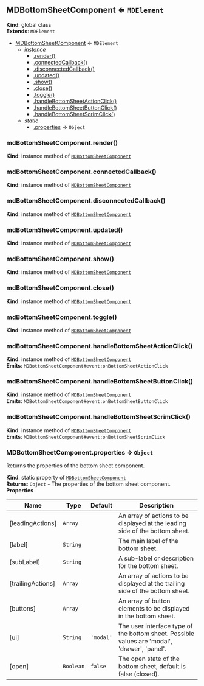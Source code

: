 <a name="MDBottomSheetComponent"></a>

## MDBottomSheetComponent ⇐ <code>MDElement</code>
**Kind**: global class  
**Extends**: <code>MDElement</code>  

* [MDBottomSheetComponent](#MDBottomSheetComponent) ⇐ <code>MDElement</code>
    * _instance_
        * [.render()](#MDBottomSheetComponent+render)
        * [.connectedCallback()](#MDBottomSheetComponent+connectedCallback)
        * [.disconnectedCallback()](#MDBottomSheetComponent+disconnectedCallback)
        * [.updated()](#MDBottomSheetComponent+updated)
        * [.show()](#MDBottomSheetComponent+show)
        * [.close()](#MDBottomSheetComponent+close)
        * [.toggle()](#MDBottomSheetComponent+toggle)
        * [.handleBottomSheetActionClick()](#MDBottomSheetComponent+handleBottomSheetActionClick)
        * [.handleBottomSheetButtonClick()](#MDBottomSheetComponent+handleBottomSheetButtonClick)
        * [.handleBottomSheetScrimClick()](#MDBottomSheetComponent+handleBottomSheetScrimClick)
    * _static_
        * [.properties](#MDBottomSheetComponent.properties) ⇒ <code>Object</code>

<a name="MDBottomSheetComponent+render"></a>

### mdBottomSheetComponent.render()
**Kind**: instance method of [<code>MDBottomSheetComponent</code>](#MDBottomSheetComponent)  
<a name="MDBottomSheetComponent+connectedCallback"></a>

### mdBottomSheetComponent.connectedCallback()
**Kind**: instance method of [<code>MDBottomSheetComponent</code>](#MDBottomSheetComponent)  
<a name="MDBottomSheetComponent+disconnectedCallback"></a>

### mdBottomSheetComponent.disconnectedCallback()
**Kind**: instance method of [<code>MDBottomSheetComponent</code>](#MDBottomSheetComponent)  
<a name="MDBottomSheetComponent+updated"></a>

### mdBottomSheetComponent.updated()
**Kind**: instance method of [<code>MDBottomSheetComponent</code>](#MDBottomSheetComponent)  
<a name="MDBottomSheetComponent+show"></a>

### mdBottomSheetComponent.show()
**Kind**: instance method of [<code>MDBottomSheetComponent</code>](#MDBottomSheetComponent)  
<a name="MDBottomSheetComponent+close"></a>

### mdBottomSheetComponent.close()
**Kind**: instance method of [<code>MDBottomSheetComponent</code>](#MDBottomSheetComponent)  
<a name="MDBottomSheetComponent+toggle"></a>

### mdBottomSheetComponent.toggle()
**Kind**: instance method of [<code>MDBottomSheetComponent</code>](#MDBottomSheetComponent)  
<a name="MDBottomSheetComponent+handleBottomSheetActionClick"></a>

### mdBottomSheetComponent.handleBottomSheetActionClick()
**Kind**: instance method of [<code>MDBottomSheetComponent</code>](#MDBottomSheetComponent)  
**Emits**: <code>MDBottomSheetComponent#event:onBottomSheetActionClick</code>  
<a name="MDBottomSheetComponent+handleBottomSheetButtonClick"></a>

### mdBottomSheetComponent.handleBottomSheetButtonClick()
**Kind**: instance method of [<code>MDBottomSheetComponent</code>](#MDBottomSheetComponent)  
**Emits**: <code>MDBottomSheetComponent#event:onBottomSheetButtonClick</code>  
<a name="MDBottomSheetComponent+handleBottomSheetScrimClick"></a>

### mdBottomSheetComponent.handleBottomSheetScrimClick()
**Kind**: instance method of [<code>MDBottomSheetComponent</code>](#MDBottomSheetComponent)  
**Emits**: <code>MDBottomSheetComponent#event:onBottomSheetScrimClick</code>  
<a name="MDBottomSheetComponent.properties"></a>

### MDBottomSheetComponent.properties ⇒ <code>Object</code>
Returns the properties of the bottom sheet component.

**Kind**: static property of [<code>MDBottomSheetComponent</code>](#MDBottomSheetComponent)  
**Returns**: <code>Object</code> - The properties of the bottom sheet component.  
**Properties**

| Name | Type | Default | Description |
| --- | --- | --- | --- |
| [leadingActions] | <code>Array</code> |  | An array of actions to be displayed at the leading side of the bottom sheet. |
| [label] | <code>String</code> |  | The main label of the bottom sheet. |
| [subLabel] | <code>String</code> |  | A sub-label or description for the bottom sheet. |
| [trailingActions] | <code>Array</code> |  | An array of actions to be displayed at the trailing side of the bottom sheet. |
| [buttons] | <code>Array</code> |  | An array of button elements to be displayed in the bottom sheet. |
| [ui] | <code>String</code> | <code>&#x27;modal&#x27;</code> | The user interface type of the bottom sheet. Possible values are 'modal', 'drawer', 'panel'. |
| [open] | <code>Boolean</code> | <code>false</code> | The open state of the bottom sheet, default is false (closed). |

